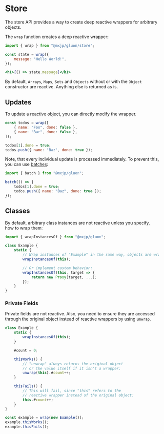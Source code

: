 # Store
The store API provides a way to create deep reactive wrappers for arbitrary objects.

The `wrap` function creates a deep reactive wrapper:
```jsx
import { wrap } from "@mxjp/gluon/store";

const state = wrap({
	message: "Hello World!",
});

<h1>{() => state.message}</h1>
```

By default, `Arrays`, `Maps`, `Sets` and `Objects` without or with the `Object` constructor are reactive. Anything else is returned as is.

## Updates
To update a reactive object, you can directly modify the wrapper.
```jsx
const todos = wrap([
	{ name: "Foo", done: false },
	{ name: "Bar", done: false },
]);

todos[1].done = true;
todos.push({ name: "Baz", done: true });
```
Note, that every individual update is processed immediately. To prevent this, you can use [batches](core/signals.md#batch):
```jsx
import { batch } from "@mxjp/gluon";

batch(() => {
	todos[1].done = true;
	todos.push({ name: "Baz", done: true });
});
```

## Classes
By default, arbitrary class instances are not reactive unless you specify, how to wrap them:
```jsx
import { wrapInstancesOf } from "@mxjp/gluon";

class Example {
	static {
		// Wrap instances of "Example" in the same way, objects are wrapped:
		wrapInstancesOf(this);

		// Or implement custom behavior:
		wrapInstancesOf(this, target => {
			return new Proxy(target, ...);
		});
	}
}
```

### Private Fields
Private fields are not reactive. Also, you need to ensure they are accessed through the original object instead of reactive wrappers by using `unwrap`.
```jsx
class Example {
	static {
		wrapInstancesOf(this);
	}

	#count = 0;

	thisWorks() {
		// "unwrap" always returns the original object
		// or the value itself if it isn't a wrapper:
		unwrap(this).#count++;
	}

	thisFails() {
		// This will fail, since "this" refers to the
		// reactive wrapper instead of the original object:
		this.#count++;
	}
}

const example = wrap(new Example());
example.thisWorks();
example.thisFails();
```
